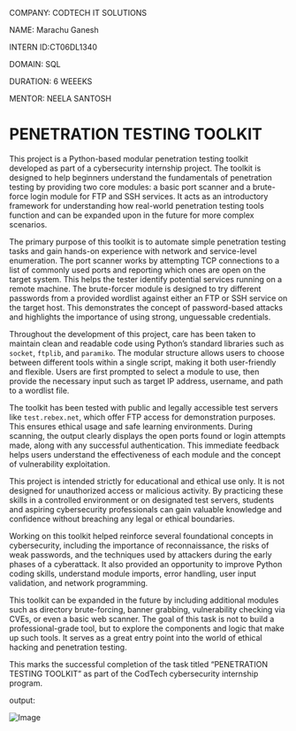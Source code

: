 COMPANY: CODTECH IT SOLUTIONS

NAME: Marachu Ganesh

INTERN ID:CT06DL1340

DOMAIN: SQL

DURATION: 6 WEEEKS

MENTOR: NEELA SANTOSH

# PENETRATION TESTING TOOLKIT

This project is a Python-based modular penetration testing toolkit developed as part of a cybersecurity internship project. The toolkit is designed to help beginners understand the fundamentals of penetration testing by providing two core modules: a basic port scanner and a brute-force login module for FTP and SSH services. It acts as an introductory framework for understanding how real-world penetration testing tools function and can be expanded upon in the future for more complex scenarios.

The primary purpose of this toolkit is to automate simple penetration testing tasks and gain hands-on experience with network and service-level enumeration. The port scanner works by attempting TCP connections to a list of commonly used ports and reporting which ones are open on the target system. This helps the tester identify potential services running on a remote machine. The brute-forcer module is designed to try different passwords from a provided wordlist against either an FTP or SSH service on the target host. This demonstrates the concept of password-based attacks and highlights the importance of using strong, unguessable credentials.

Throughout the development of this project, care has been taken to maintain clean and readable code using Python’s standard libraries such as `socket`, `ftplib`, and `paramiko`. The modular structure allows users to choose between different tools within a single script, making it both user-friendly and flexible. Users are first prompted to select a module to use, then provide the necessary input such as target IP address, username, and path to a wordlist file.

The toolkit has been tested with public and legally accessible test servers like `test.rebex.net`, which offer FTP access for demonstration purposes. This ensures ethical usage and safe learning environments. During scanning, the output clearly displays the open ports found or login attempts made, along with any successful authentication. This immediate feedback helps users understand the effectiveness of each module and the concept of vulnerability exploitation.

This project is intended strictly for educational and ethical use only. It is not designed for unauthorized access or malicious activity. By practicing these skills in a controlled environment or on designated test servers, students and aspiring cybersecurity professionals can gain valuable knowledge and confidence without breaching any legal or ethical boundaries.

Working on this toolkit helped reinforce several foundational concepts in cybersecurity, including the importance of reconnaissance, the risks of weak passwords, and the techniques used by attackers during the early phases of a cyberattack. It also provided an opportunity to improve Python coding skills, understand module imports, error handling, user input validation, and network programming.

This toolkit can be expanded in the future by including additional modules such as directory brute-forcing, banner grabbing, vulnerability checking via CVEs, or even a basic web scanner. The goal of this task is not to build a professional-grade tool, but to explore the components and logic that make up such tools. It serves as a great entry point into the world of ethical hacking and penetration testing.

This marks the successful completion of the task titled “PENETRATION TESTING TOOLKIT” as part of the CodTech cybersecurity internship program.

output:

![Image](https://github.com/user-attachments/assets/346e85af-1887-47c3-8d1b-d88300e02c39)

